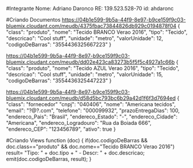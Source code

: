 #Integrante
Nome: Adriano Daronco
RE: 139.523.528-70
id: ahdaronc

#Criando Documentos
https://04b1e599-9b5a-44f9-8e97-b9ce159f9c03-bluemix.cloudant.com/meudb/4375fbac73844826db929c0194878f04
{
"class": "produto",
"nome": "Tecido BRANCO Verao 2016",
"tipo": "Tecido",
"descricao": "Cool stuff",
"unidade": "metro",
"valorUnidade": 12,
"codigoDeBarras": "3554436325667223"
}

https://04b1e599-9b5a-44f9-8e97-b9ce159f9c03-bluemix.cloudant.com/meudb/dd02e423ca83273b5f5f5c4927a1c66b
{
"class": "produto",
"nome": "Tecido AZUL Verao 2016",
"tipo": "Tecido",
"descricao": "Cool stuff",
"unidade": "metro",
"valorUnidade": 15,
"codigoDeBarras": "3554436325447223"
}

https://04b1e599-9b5a-44f9-8e97-b9ce159f9c03-bluemix.cloudant.com/meudb/d58d5bc793bc6b29a42d1f6f3d7694ed
{
"class": "fornecedor"
"cnpj": "040406",
"nome": "Americana tecidos",
"email": "?@?.com",
"telefone": "000099932",
"prazoEntregaDias": 100,
"endereco_Pais": "Brasil",
"endereco_Estado": "-",
"endereco_Cidade": "Americana",
"endereco_Logradouro": "Rua da Boiada 666",
"endereco_CEP": "123456789",
"ativo": true
}

#Criando Views
function (doc) {
   if(doc.codigoDeBarras && doc.class=="produto" && doc.nome=="Tecido BRANCO Verao 2016")   
   result= "Tipo: " + doc.tipo + " - Descr: " + doc.descricao;
   emit(doc.codigoDeBarras, result);
}
